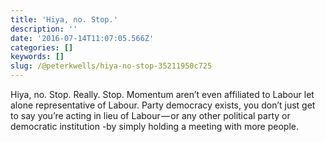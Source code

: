 ```yaml
---
title: 'Hiya, no. Stop.'
description: ''
date: '2016-07-14T11:07:05.566Z'
categories: []
keywords: []
slug: /@peterkwells/hiya-no-stop-35211950c725
---
```


Hiya, no. Stop. Really. Stop. Momentum aren’t even affiliated to Labour let alone representative of Labour. Party democracy exists, you don’t just get to say you’re acting in lieu of Labour — or any other political party or democratic institution -by simply holding a meeting with more people.